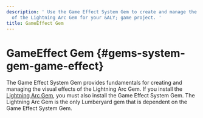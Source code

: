 ```yaml
---
description: ' Use the Game Effect System Gem to create and manage the visual effects
  of the Lightning Arc Gem for your &ALY; game project. '
title: GameEffect Gem
---
```

# GameEffect Gem {#gems-system-gem-game-effect}

The Game Effect System Gem provides fundamentals for creating and managing the visual effects of the Lightning Arc Gem\. If you install the [Lightning Arc Gem](/docs/userguide/gems/builtin/lightning-arc.md), you must also install the Game Effect System Gem\. The Lightning Arc Gem is the only Lumberyard gem that is dependent on the Game Effect System Gem\.

